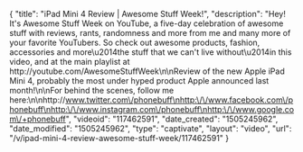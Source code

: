 {
    "title": "iPad Mini 4 Review | Awesome Stuff Week!",
    "description": "Hey! It's Awesome Stuff Week on YouTube, a five-day celebration of awesome stuff with reviews, rants, randomness and more from me and many more of your favorite YouTubers. So check out awesome products, fashion, accessories and more\u2014the stuff that we can't live without\u2014in this video, and at the main playlist at http:\/\/youtube.com\/AwesomeStuffWeek\n\nReview of the new Apple iPad Mini 4, probably the most under hyped product Apple announced last month!\n\nFor behind the scenes, follow me here:\n\nhttp:\/\/www.twitter.com\/phonebuff\nhttp:\/\/www.facebook.com\/phonebuff\nhttp:\/\/www.instagram.com\/phonebuff\nhttp:\/\/www.google.com\/+phonebuff",
    "videoid": "117462591",
    "date_created": "1505245962",
    "date_modified": "1505245962",
    "type": "captivate",
    "layout": "video",
    "url": "\/v\/ipad-mini-4-review-awesome-stuff-week\/117462591"
}